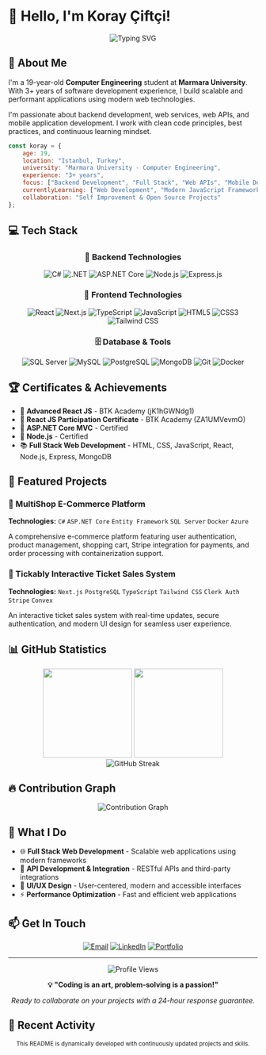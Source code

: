 # 👋 Hello, I'm Koray Çiftçi!

<div align="center">
  <img src="https://readme-typing-svg.herokuapp.com?font=Fira+Code&size=30&pause=1000&color=00D9FF&center=true&vCenter=true&width=600&lines=Full+Stack+Developer;Backend+Development+Enthusiast;Modern+Web+Technologies" alt="Typing SVG" />
</div>

## 🚀 About Me

I'm a 19-year-old **Computer Engineering** student at **Marmara University**. With 3+ years of software development experience, I build scalable and performant applications using modern web technologies.

I'm passionate about backend development, web services, web APIs, and mobile application development. I work with clean code principles, best practices, and continuous learning mindset.

```javascript
const koray = {
    age: 19,
    location: "Istanbul, Turkey",
    university: "Marmara University - Computer Engineering",
    experience: "3+ years",
    focus: ["Backend Development", "Full Stack", "Web APIs", "Mobile Development"],
    currentlyLearning: ["Web Development", "Modern JavaScript Frameworks", "Cloud Technologies"],
    collaboration: "Self Improvement & Open Source Projects"
};
```

## 💻 Tech Stack

<div align="center">

### 🎯 Backend Technologies
![C#](https://img.shields.io/badge/C%23-239120?style=for-the-badge&logo=c-sharp&logoColor=white)
![.NET](https://img.shields.io/badge/.NET-5C2D91?style=for-the-badge&logo=.net&logoColor=white)
![ASP.NET Core](https://img.shields.io/badge/ASP.NET%20Core-5C2D91?style=for-the-badge&logo=.net&logoColor=white)
![Node.js](https://img.shields.io/badge/Node.js-43853D?style=for-the-badge&logo=node.js&logoColor=white)
![Express.js](https://img.shields.io/badge/Express.js-404D59?style=for-the-badge)

### 🎨 Frontend Technologies
![React](https://img.shields.io/badge/React-20232A?style=for-the-badge&logo=react&logoColor=61DAFB)
![Next.js](https://img.shields.io/badge/Next.js-000000?style=for-the-badge&logo=next.js&logoColor=white)
![TypeScript](https://img.shields.io/badge/TypeScript-007ACC?style=for-the-badge&logo=typescript&logoColor=white)
![JavaScript](https://img.shields.io/badge/JavaScript-F7DF1E?style=for-the-badge&logo=javascript&logoColor=black)
![HTML5](https://img.shields.io/badge/HTML5-E34F26?style=for-the-badge&logo=html5&logoColor=white)
![CSS3](https://img.shields.io/badge/CSS3-1572B6?style=for-the-badge&logo=css3&logoColor=white)
![Tailwind CSS](https://img.shields.io/badge/Tailwind_CSS-38B2AC?style=for-the-badge&logo=tailwind-css&logoColor=white)

### 🗄️ Database & Tools
![SQL Server](https://img.shields.io/badge/Microsoft%20SQL%20Server-CC2927?style=for-the-badge&logo=microsoft%20sql%20server&logoColor=white)
![MySQL](https://img.shields.io/badge/MySQL-00000F?style=for-the-badge&logo=mysql&logoColor=white)
![PostgreSQL](https://img.shields.io/badge/PostgreSQL-316192?style=for-the-badge&logo=postgresql&logoColor=white)
![MongoDB](https://img.shields.io/badge/MongoDB-4EA94B?style=for-the-badge&logo=mongodb&logoColor=white)
![Git](https://img.shields.io/badge/Git-F05032?style=for-the-badge&logo=git&logoColor=white)
![Docker](https://img.shields.io/badge/Docker-2496ED?style=for-the-badge&logo=docker&logoColor=white)

</div>

## 🏆 Certificates & Achievements

- 🥇 **Advanced React JS** - BTK Academy (jK1hGWNdg1)
- 🥇 **React JS Participation Certificate** - BTK Academy (ZA1UMVevmO)
- 🎯 **ASP.NET Core MVC** - Certified
- 🎯 **Node.js** - Certified
- 📚 **Full Stack Web Development** - HTML, CSS, JavaScript, React, Node.js, Express, MongoDB

## 🚀 Featured Projects

### 🛒 MultiShop E-Commerce Platform
**Technologies:** `C#` `ASP.NET Core` `Entity Framework` `SQL Server` `Docker` `Azure`

A comprehensive e-commerce platform featuring user authentication, product management, shopping cart, Stripe integration for payments, and order processing with containerization support.

### 🎫 Tickably Interactive Ticket Sales System
**Technologies:** `Next.js` `PostgreSQL` `TypeScript` `Tailwind CSS` `Clerk Auth` `Stripe` `Convex`

An interactive ticket sales system with real-time updates, secure authentication, and modern UI design for seamless user experience.

## 📊 GitHub Statistics

<div align="center">
  <img height="180em" src="https://github-readme-stats.vercel.app/api?username=korayciftciii&show_icons=true&theme=tokyonight&include_all_commits=true&count_private=true"/>
  <img height="180em" src="https://github-readme-stats.vercel.app/api/top-langs/?username=korayciftciii&layout=compact&langs_count=7&theme=tokyonight"/>
</div>

<div align="center">
  <img src="https://github-readme-streak-stats.herokuapp.com/?user=korayciftciii&theme=tokyonight" alt="GitHub Streak" />
</div>

## 🔥 Contribution Graph

<div align="center">
  <img src="https://github-readme-activity-graph.vercel.app/graph?username=korayciftciii&theme=tokyo-night&hide_border=true" alt="Contribution Graph" />
</div>

## 💼 What I Do

- 🌐 **Full Stack Web Development** - Scalable web applications using modern frameworks
- 🔌 **API Development & Integration** - RESTful APIs and third-party integrations
- 🎨 **UI/UX Design** - User-centered, modern and accessible interfaces
- ⚡ **Performance Optimization** - Fast and efficient web applications

## 📫 Get In Touch

<div align="center">

[![Email](https://img.shields.io/badge/Email-korayciftciii@outlook.com-D14836?style=for-the-badge&logo=gmail&logoColor=white)](mailto:korayciftciii@outlook.com)
[![LinkedIn](https://img.shields.io/badge/LinkedIn-Koray%20Çiftçi-0077B5?style=for-the-badge&logo=linkedin&logoColor=white)](https://www.linkedin.com/in/koray-%C3%A7ift%C3%A7i-814392257/)
[![Portfolio](https://img.shields.io/badge/Portfolio-korayciftci.vercel.app-000000?style=for-the-badge&logo=vercel&logoColor=white)](https://korayciftci.vercel.app/)

</div>

---

<div align="center">
  <img src="https://komarev.com/ghpvc/?username=korayciftciii&color=blueviolet&style=for-the-badge" alt="Profile Views" />
  
  **💡 "Coding is an art, problem-solving is a passion!"**
  
  *Ready to collaborate on your projects with a 24-hour response guarantee.*
</div>

## 🌟 Recent Activity

<!--START_SECTION:activity-->
<!--END_SECTION:activity-->

<div align="center">
  <sub>This README is dynamically developed with continuously updated projects and skills.</sub>
</div>
